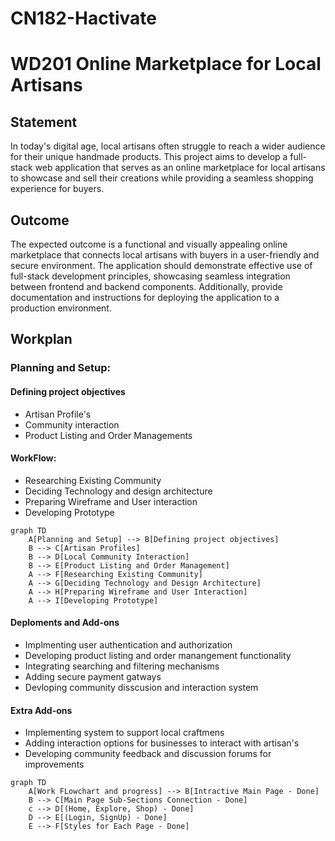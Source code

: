 # CN182-Hactivate

# WD201 Online Marketplace for Local Artisans
## Statement
In today's digital age, local artisans often struggle to reach a wider audience for their unique handmade products. This project aims to develop a full-stack web application that serves as an online marketplace for local artisans to showcase and sell their creations while providing a seamless shopping experience for buyers.
## Outcome
The expected outcome is a functional and visually appealing online marketplace that connects local artisans with buyers in a user-friendly and secure environment. The application should demonstrate effective use of full-stack development principles, showcasing seamless integration between frontend and backend components. Additionally, provide documentation and instructions for deploying the application to a production environment.

## Workplan
### Planning and Setup:
#### Defining project objectives
- Artisan Profile's
- Community interaction
- Product Listing and Order Managements
#### WorkFlow:
- Researching Existing Community
- Deciding Technology and design architecture
- Preparing Wireframe and User interaction
- Developing Prototype

```mermaid
graph TD
    A[Planning and Setup] --> B[Defining project objectives]
    B --> C[Artisan Profiles]
    B --> D[Local Community Interaction]
    B --> E[Product Listing and Order Management]
    A --> F[Researching Existing Community]
    A --> G[Deciding Technology and Design Architecture]
    A --> H[Preparing Wireframe and User Interaction]
    A --> I[Developing Prototype]
```
#### Deploments and Add-ons
- Implmenting user authentication and authorization
- Developing product listing and order manangement functionality
- Integrating searching and filtering mechanisms
- Adding secure payment gatways
- Devloping community disscusion and interaction system

#### Extra Add-ons
- Implementing system to support local craftmens
- Adding interaction options for businesses to interact with artisan's
- Developing community feedback and discussion forums for improvements

```mermaid
graph TD
    A[Work FLowchart and progress] --> B[Intractive Main Page - Done]
    B --> C[Main Page Sub-Sections Connection - Done]
    c --> D[(Home, Explore, Shop) - Done]
    D --> E[(Login, SignUp) - Done]
    E --> F[Styles for Each Page - Done]
```
